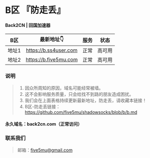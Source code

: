 # B区 『防走丢』

#### Back2CN | 回国加速器

| B区 | 最新地址👇 | 服务 | 状态 |
| :----: | :----: | :----: | :----: |
| 地址1 | https://b.ss4user.com | 正常 | 高可用 | 
| 地址2 | https://b.five5mu.com | 正常 | 高可用 | 

### 说明

> 1. 因众所周知的原因，域名可能经常被墙。
> 2. 这不会影响服务质量，只会给找不到路的朋友造成困扰。
> 3. 我们会在上面表格持续更新最新地址，防走丢，请收藏本链接！
> 4. B区-防走丢链接：https://github.com/five5mu/shadowsocks/blob/b/b.md

#### 永久域名：back2cn.com（正常访问）

### 联系我们

> 邮箱：five5mu@gmail.com
